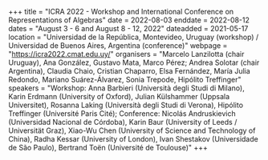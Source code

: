 +++
title = "ICRA 2022 - Workshop and International Conference on Representations of Algebras"
date = 2022-08-03
enddate = 2022-08-12
dates = "August 3 - 6 and August 8 - 12, 2022"
dateadded = 2021-05-17
location = "Universidad de la República, Montevideo, Uruguay (workshop) / Universidad de Buenos Aires, Argentina (conference)"
webpage = "https://icra2022.cmat.edu.uy/"
organisers = "Marcelo Lanzilotta (chair Uruguay), Ana González, Gustavo Mata, Marco Pérez; Andrea Solotar (chair Argentina), Claudia Chaio, Cristian Chaparro, Elsa Fernández, María Julia Redondo, Mariano Suárez-Álvarez, Sonia Trepode, Hipólito Treffinger"
speakers = "Workshop: Anna Barbieri (Università degli Studi di Milano), Karin Erdmann (University of Oxford), Julian Külshammer (Uppsala Universitet), Rosanna Laking (Università degli Studi di Verona), Hipólito Treffinger (Université Paris Cité); Conference: Nicolás Andruskievich (Universidad Nacional de Córdoba), Karin Baur (University of Leeds / Universität Graz), Xiao-Wu Chen (University of Science and Technology of China), Radha Kessar (University of London), Ivan Shestakov (Universidade de São Paulo), Bertrand Toën (Université de Toulouse)"
+++

